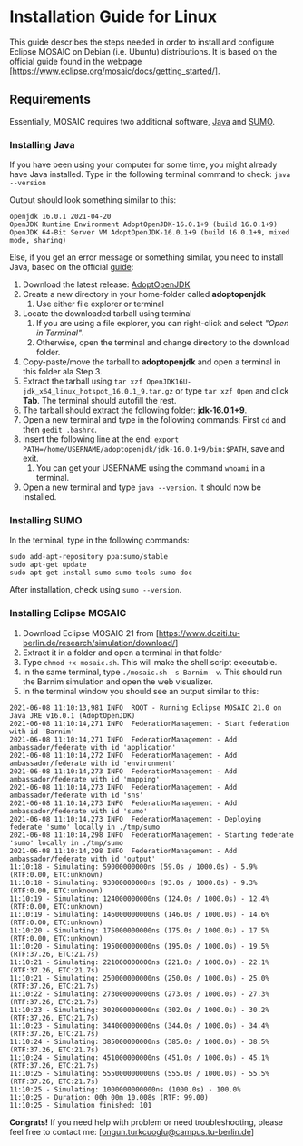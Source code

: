 # Installation Guide for Linux

This guide describes the steps needed in order to install and configure Eclipse MOSAIC on Debian (i.e. Ubuntu) distributions. It is based on the official guide found in the webpage [https://www.eclipse.org/mosaic/docs/getting_started/].

## Requirements

Essentially, MOSAIC requires two additional software, [Java](https://adoptopenjdk.net/?variant=openjdk16&jvmVariant=hotspot) and [SUMO](https://sumo.dlr.de/docs/Downloads.php#linux_binaries).

### Installing Java

If you have been using your computer for some time, you might already have Java installed. Type in the following terminal command to check: `java --version`

Output should look something similar to this:

```shell
openjdk 16.0.1 2021-04-20
OpenJDK Runtime Environment AdoptOpenJDK-16.0.1+9 (build 16.0.1+9)
OpenJDK 64-Bit Server VM AdoptOpenJDK-16.0.1+9 (build 16.0.1+9, mixed mode, sharing)
```

Else, if you get an error message or something similar, you need to install Java, based on the official [guide](https://adoptopenjdk.net/installation.html?variant=openjdk16&jvmVariant=hotspot#x64_linux-jdk):

1. Download the latest release: [AdoptOpenJDK](https://github.com/AdoptOpenJDK/openjdk16-binaries/releases/download/jdk-16.0.1%2B9/OpenJDK16U-jdk_x64_linux_hotspot_16.0.1_9.tar.gz)
2. Create a new directory in your home-folder called **adoptopenjdk**
   1. Use either file explorer or terminal
3. Locate the downloaded tarball using terminal
   1. If you are using a file explorer, you can right-click and select *"Open in Terminal"*.
   2. Otherwise, open the terminal and change directory to the download folder.
4. Copy-paste/move the tarball to **adoptopenjdk** and open a terminal in this folder ala Step 3.
5. Extract the tarball using `tar xzf OpenJDK16U-jdk_x64_linux_hotspot_16.0.1_9.tar.gz` or type `tar xzf Open` and click **Tab**. The terminal should autofill the rest.
6. The tarball should extract the following folder: **jdk-16.0.1+9**.
7. Open a new terminal and type in the following commands: First `cd` and then `gedit .bashrc`.
8. Insert the following line at the end: `export PATH=/home/USERNAME/adoptopenjdk/jdk-16.0.1+9/bin:$PATH`, save and exit.
   1. You can get your USERNAME using the command `whoami` in a terminal. 
9. Open a new terminal and type `java --version`. It should now be installed.

### Installing SUMO

In the terminal, type in the following commands:

```shell
sudo add-apt-repository ppa:sumo/stable
sudo apt-get update
sudo apt-get install sumo sumo-tools sumo-doc
```

After installation, check using `sumo --version`.

### Installing Eclipse MOSAIC

1. Download Eclipse MOSAIC 21 from [https://www.dcaiti.tu-berlin.de/research/simulation/download/]
2. Extract it in a folder and open a terminal in that folder
3. Type `chmod +x mosaic.sh`. This will make the shell script executable.
4. In the same terminal, type `./mosaic.sh -s Barnim -v`. This should run the Barnim simulation and open the web visualizer.
5. In the terminal window you should see an output similar to this:

```shell
2021-06-08 11:10:13,981 INFO  ROOT - Running Eclipse MOSAIC 21.0 on Java JRE v16.0.1 (AdoptOpenJDK)
2021-06-08 11:10:14,271 INFO  FederationManagement - Start federation with id 'Barnim'
2021-06-08 11:10:14,271 INFO  FederationManagement - Add ambassador/federate with id 'application'
2021-06-08 11:10:14,272 INFO  FederationManagement - Add ambassador/federate with id 'environment'
2021-06-08 11:10:14,273 INFO  FederationManagement - Add ambassador/federate with id 'mapping'
2021-06-08 11:10:14,273 INFO  FederationManagement - Add ambassador/federate with id 'sns'
2021-06-08 11:10:14,273 INFO  FederationManagement - Add ambassador/federate with id 'sumo'
2021-06-08 11:10:14,273 INFO  FederationManagement - Deploying federate 'sumo' locally in ./tmp/sumo
2021-06-08 11:10:14,298 INFO  FederationManagement - Starting federate 'sumo' locally in ./tmp/sumo
2021-06-08 11:10:14,298 INFO  FederationManagement - Add ambassador/federate with id 'output'
11:10:18 - Simulating: 59000000000ns (59.0s / 1000.0s) - 5.9% (RTF:0.00, ETC:unknown)           
11:10:18 - Simulating: 93000000000ns (93.0s / 1000.0s) - 9.3% (RTF:0.00, ETC:unknown)                   
11:10:19 - Simulating: 124000000000ns (124.0s / 1000.0s) - 12.4% (RTF:0.00, ETC:unknown)                
11:10:19 - Simulating: 146000000000ns (146.0s / 1000.0s) - 14.6% (RTF:0.00, ETC:unknown)                
11:10:20 - Simulating: 175000000000ns (175.0s / 1000.0s) - 17.5% (RTF:0.00, ETC:unknown)                
11:10:20 - Simulating: 195000000000ns (195.0s / 1000.0s) - 19.5% (RTF:37.26, ETC:21.7s)                 
11:10:21 - Simulating: 221000000000ns (221.0s / 1000.0s) - 22.1% (RTF:37.26, ETC:21.7s)                 
11:10:21 - Simulating: 250000000000ns (250.0s / 1000.0s) - 25.0% (RTF:37.26, ETC:21.7s)                 
11:10:22 - Simulating: 273000000000ns (273.0s / 1000.0s) - 27.3% (RTF:37.26, ETC:21.7s)                 
11:10:23 - Simulating: 302000000000ns (302.0s / 1000.0s) - 30.2% (RTF:37.26, ETC:21.7s)                 
11:10:23 - Simulating: 344000000000ns (344.0s / 1000.0s) - 34.4% (RTF:37.26, ETC:21.7s)                 
11:10:24 - Simulating: 385000000000ns (385.0s / 1000.0s) - 38.5% (RTF:37.26, ETC:21.7s)                 
11:10:24 - Simulating: 451000000000ns (451.0s / 1000.0s) - 45.1% (RTF:37.26, ETC:21.7s)                 
11:10:25 - Simulating: 555000000000ns (555.0s / 1000.0s) - 55.5% (RTF:37.26, ETC:21.7s)                 
11:10:25 - Simulating: 1000000000000ns (1000.0s) - 100.0%
11:10:25 - Duration: 00h 00m 10.008s (RTF: 99.00)
11:10:25 - Simulation finished: 101
```

**Congrats!** If you need help with problem or need troubleshooting, please feel free to contact me: [ongun.turkcuoglu@campus.tu-berlin.de]
